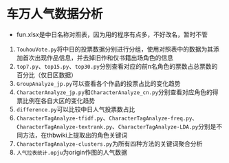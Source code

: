 # 车万人气数据分析
- fun.xlsx是中日名称对照表，因为用的程序有点多，不好改名，暂时不管

1. `TouhouVote.py`将中日的投票数据分别进行分组，使用对照表中的数据为其添加首次出现作品信息，并去掉旧作和仅书籍出场角色的信息
2. `top7.py`、`top15.py`、`top30.py`分别查看对应的前n名角色的票数占总票数的百分比（仅日区数据）
3. `GroupAnalyze_jp.py`可以查看各个作品的投票占比的变化趋势
4. `CharacterAnalyze_jp.py`和`CharacterAnalyze_cn.py`分别查看对应角色的得票比例在各自大区的变化趋势
5. `difference.py`可以比较中日人气投票数占比
6. `CharacterTagAnalyze-tfidf.py`、`CharacterTagAnalyze-freq.py`、`CharacterTagAnalyze-textrank.py`、`CharacterTagAnalyze-LDA.py`分别是不同方法，在thbwiki上提取出的角色关键词
7. `CharacterTagAnalyze-clusters.py`为所有四种方法的关键词聚合分析
8. `人气拉表统计.opju`为origin作图的人气数据